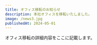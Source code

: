 ```yaml
---
title: オフィス移転のお知らせ
description: 本社オフィスを移転いたしました。
image: /news3.jpg
publishedAt: 2024-05-01
---
```


オフィス移転の詳細内容をここに記載します。
